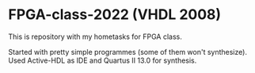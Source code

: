 # FPGA-class-2022 (VHDL 2008)

This is repository with my hometasks for FPGA class.

Started with pretty simple programmes (some of them won't synthesize).
Used Active-HDL as IDE and Quartus II 13.0 for synthesis.
